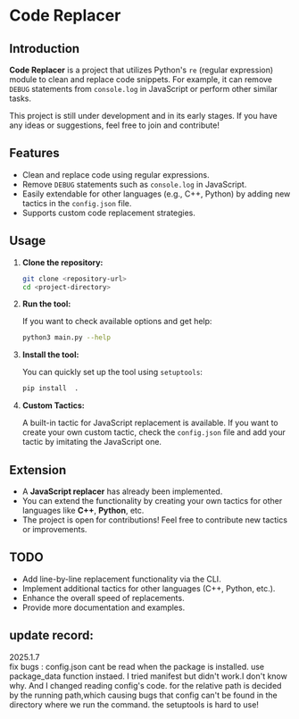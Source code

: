 # Code Replacer

## Introduction

**Code Replacer** is a project that utilizes Python's `re` (regular expression) module to clean and replace code snippets. For example, it can remove `DEBUG` statements from `console.log` in JavaScript or perform other similar tasks.

This project is still under development and in its early stages. If you have any ideas or suggestions, feel free to join and contribute!

## Features

- Clean and replace code using regular expressions.
- Remove `DEBUG` statements such as `console.log` in JavaScript.
- Easily extendable for other languages (e.g., C++, Python) by adding new tactics in the `config.json` file.
- Supports custom code replacement strategies.

## Usage

1. **Clone the repository:**

   ```bash
   git clone <repository-url>
   cd <project-directory>
   ```

2. **Run the tool:**

   If you want to check available options and get help:

   ```bash
   python3 main.py --help
   ```

3. **Install the tool:**

   You can quickly set up the tool using `setuptools`:

   ```bash
   pip install  .
   ```

4. **Custom Tactics:**

   A built-in tactic for JavaScript replacement is available. If you want to create your own custom tactic, check the `config.json` file and add your tactic by imitating the JavaScript one.

## Extension

- A **JavaScript replacer** has already been implemented.
- You can extend the functionality by creating your own tactics for other languages like **C++**, **Python**, etc.
- The project is open for contributions! Feel free to contribute new tactics or improvements.

## TODO

- Add line-by-line replacement functionality via the CLI.
- Implement additional tactics for other languages (C++, Python, etc.).
- Enhance the overall speed of replacements.
- Provide more documentation and examples.
## update record:
2025.1.7  
fix bugs : config.json cant be read when the package is installed. use package_data function instaed. I tried manifest but didn't work.I don't know why. And I changed reading config's code. for the relative path is decided by the running path,which causing bugs that config can't be found in the directory where we run the command.
the setuptools is hard to use!